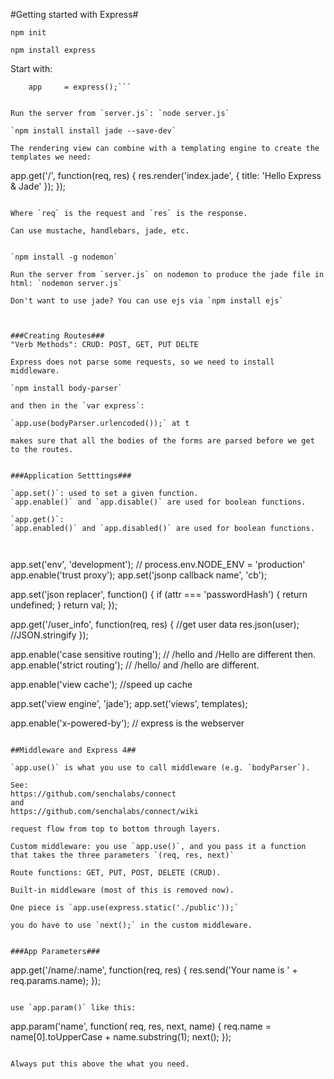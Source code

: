 #Getting started with Express#

`npm init`

`npm install express`

Start with: 
```var express = require('express'),
	app		= express();```


Run the server from `server.js`: `node server.js`

`npm install install jade --save-dev`

The rendering view can combine with a templating engine to create the templates we need:

```
app.get('/', function(req, res) {
	res.render('index.jade', {
			title: 'Hello Express & Jade'
	});
});
```

Where `req` is the request and `res` is the response.

Can use mustache, handlebars, jade, etc.


`npm install -g nodemon`

Run the server from `server.js` on nodemon to produce the jade file in html: `nodemon server.js`

Don't want to use jade? You can use ejs via `npm install ejs`



###Creating Routes###
"Verb Methods": CRUD: POST, GET, PUT DELTE

Express does not parse some requests, so we need to install middleware.

`npm install body-parser`

and then in the `var express`:

`app.use(bodyParser.urlencoded());` at t

makes sure that all the bodies of the forms are parsed before we get to the routes.


###Application Setttings###

`app.set()`: used to set a given function.
`app.enable()` and `app.disable()` are used for boolean functions.

`app.get()`: 
`app.enabled()` and `app.disabled()` are used for boolean functions.



```
app.set('env', 'development'); // process.env.NODE_ENV = 'production'
app.enable('trust proxy');
app.set('jsonp callback name', 'cb');

app.set('json replacer', function() {
	if (attr === 'passwordHash') {
		return undefined;
	}
	return val;
});

app.get('/user_info', function(req, res) {
	//get user data
	res.json(user); //JSON.stringify
});

app.enable('case sensitive routing'); // /hello and /Hello are different then.
app.enable('strict routing'); //  /hello/ and  /hello are different.

app.enable('view cache');  //speed up cache

app.set('view engine', 'jade');
app.set('views', templates);

app.enable('x-powered-by'); // express is the webserver
```

##Middleware and Express 4##

`app.use()` is what you use to call middleware (e.g. `bodyParser`).

See: 
https://github.com/senchalabs/connect
and
https://github.com/senchalabs/connect/wiki

request flow from top to bottom through layers. 

Custom middleware: you use `app.use()`, and you pass it a function that takes the three parameters `(req, res, next)`

Route functions: GET, PUT, POST, DELETE (CRUD).

Built-in middleware (most of this is removed now). 

One piece is `app.use(express.static('./public'));`

you do have to use `next();` in the custom middleware.


###App Parameters###

```
app.get('/name/:name', function(req, res) {
	res.send('Your name is ' + req.params.name);
});
```

use `app.param()` like this:

```
app.param('name', function( req, res, next, name) {
		req.name = name[0].toUpperCase + name.substring(1);
		next();
});
```

Always put this above the what you need.
